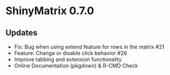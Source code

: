 # ShinyMatrix 0.7.0

## Updates

* Fix: Bug when using extend feature for rows in the matrix #21
* Feature: Change or disable click behavior #26
* Improve tabbing and extension functionality
* Online Documentation (pkgdown) & R-CMD Check

